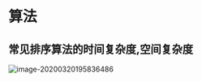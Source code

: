 # 算法

## 常见排序算法的时间复杂度,空间复杂度

![image-20200320195836486](https://tva1.sinaimg.cn/large/00831rSTly1gd0n673uz2j30i40bgjt9.jpg)
